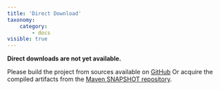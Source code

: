 ```yaml
---
title: 'Direct Download'
taxonomy:
    category:
        - docs
visible: true
---
```


**Direct downloads are not yet available.**

Please build the project from sources available on [GitHub](https://github.com/Pi4J/pi4j-v2)
Or acquire the compiled artifacts from the [Maven SNAPSHOT repository](https://oss.sonatype.org/index.html#nexus-search;gav~com.pi4j~~2.0-SNAPSHOT~~).
